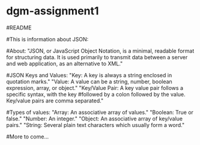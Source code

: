 # dgm-assignment1

#README

#This is information about JSON:

#About: "JSON, or JavaScript Object Notation, is a minimal, readable format for structuring data. It is used primarily to transmit data between a server and web application, as an alternative to XML."

#JSON Keys and Values: "Key: A key is always a string enclosed in quotation marks." "Value: A value can be a string, number, boolean expression, array, or object." "Key/Value Pair: A key value pair follows a specific syntax, with the key #followed by a colon followed by the value. Key/value pairs are comma separated."

#Types of values: "Array: An associative array of values." "Boolean: True or false." "Number: An integer." "Object: An associative array of key/value pairs." "String: Several plain text characters which usually form a word."

#More to come...
